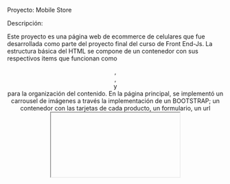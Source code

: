 Proyecto: Mobile Store

Descripción:

Este proyecto es una página web de ecommerce de celulares que fue desarrollada como parte del proyecto final del curso de Front End-Js.
La estructura básica del HTML se compone de un contenedor  con sus respectivos items que funcionan como <header>, <nav>, <main> y <footer> para la organización del contenido.
En la página principal, se implementó un carrousel de imágenes a través la implementación de un BOOTSTRAP; un contenedor con las tarjetas de cada producto, un formulario, un url <iframe> para la ubicación del ecommerce y un pie de página que contenga las redes sociales.
Además, se implementó un carrito de compras para simular la compra de celulares donde se puede visualizar el nombre, la imágen y el precio del producto como también su eliminación del carrito.